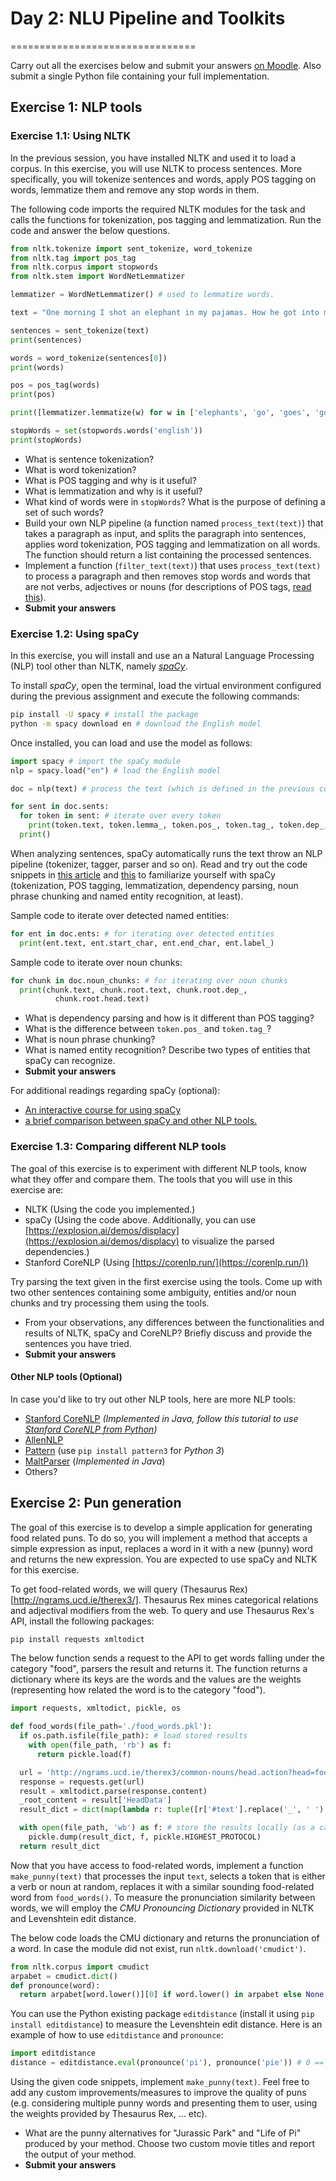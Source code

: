 # Day 2: NLU Pipeline and Toolkits
================================

Carry out all the exercises below and submit your answers
[on Moodle](https://moodle.helsinki.fi/mod/assign/view.php?id=1593564).
Also submit a single Python file containing your full
implementation.

## Exercise 1: NLP tools

### Exercise 1.1: Using NLTK
In the previous session, you have installed NLTK and used it to load a corpus. In this exercise, you will use NLTK to process sentences. More specifically, you will tokenize sentences and words, apply POS tagging on words, lemmatize them and remove any stop words in them.

The following code imports the required NLTK modules for the task and calls the functions for tokenization, pos tagging and lemmatization. Run the code and answer the below questions.

````python
from nltk.tokenize import sent_tokenize, word_tokenize
from nltk.tag import pos_tag
from nltk.corpus import stopwords
from nltk.stem import WordNetLemmatizer

lemmatizer = WordNetLemmatizer() # used to lemmatize words.

text = "One morning I shot an elephant in my pajamas. How he got into my pajamas I'll never know." # by Groucho Marx

sentences = sent_tokenize(text)
print(sentences)

words = word_tokenize(sentences[0])
print(words)

pos = pos_tag(words)
print(pos)

print([lemmatizer.lemmatize(w) for w in ['elephants', 'go', 'goes', 'going', 'went', 'gone']])

stopWords = set(stopwords.words('english'))
print(stopWords)
````

* What is sentence tokenization?
* What is word tokenization?
* What is POS tagging and why is it useful?
* What is lemmatization and why is it useful?
* What kind of words were in `stopWords`? What is the purpose of defining a set of such words?
* Build your own NLP pipeline (a function named `process_text(text)`) that takes a paragraph as input, and splits the paragraph into sentences, applies word tokenization, POS tagging and lemmatization on all words. The function should return a list containing the processed sentences.
* Implement a function (`filter_text(text)`) that uses `process_text(text)` to process a paragraph and then removes stop words and words that are not verbs, adjectives or nouns (for descriptions of POS tags, [read this](https://www.ling.upenn.edu/courses/Fall_2003/ling001/penn_treebank_pos.html)).
* **Submit your answers**

###  Exercise 1.2: Using spaCy
In this exercise, you will install and use an a Natural Language Processing (NLP) tool other than NLTK, namely [*spaCy*](https://spacy.io/).

To install *spaCy*, open the terminal, load the virtual environment configured during the previous assignment and execute the following commands:

````sh
pip install -U spacy # install the package
python -m spacy download en # download the English model
````

Once installed, you can load and use the model as follows:

````python
import spacy # import the spaCy module
nlp = spacy.load("en") # load the English model

doc = nlp(text) # process the text (which is defined in the previous code)

for sent in doc.sents:
  for token in sent: # iterate over every token
    print(token.text, token.lemma_, token.pos_, token.tag_, token.dep_, token.shape_, token.is_alpha, token.is_stop)
  print()
````

When analyzing sentences, spaCy automatically runs the text throw an NLP pipeline (tokenizer, tagger, parser and so on). Read and try out the code snippets in [this article](https://spacy.io/usage/spacy-101) and [this](https://spacy.io/usage/linguistic-features) to familiarize yourself with spaCy (tokenization, POS tagging, lemmatization, dependency parsing, noun phrase chunking and named entity recognition, at least).

Sample code to iterate over detected named entities:
````python
for ent in doc.ents: # for iterating over detected entities
  print(ent.text, ent.start_char, ent.end_char, ent.label_)

````

Sample code to iterate over noun chunks:
````python
for chunk in doc.noun_chunks: # for iterating over noun chunks
  print(chunk.text, chunk.root.text, chunk.root.dep_,
          chunk.root.head.text)
````

* What is dependency parsing and how is it different than POS tagging?
* What is the difference between `token.pos_` and `token.tag_`?
* What is noun phrase chunking?
* What is named entity recognition? Describe two types of entities that spaCy can recognize.
* **Submit your answers**


For additional readings regarding spaCy (optional):
* [An interactive course for using spaCy](https://course.spacy.io/)
* [a brief comparison between spaCy and other NLP tools.](https://spacy.io/usage/facts-figures)


### Exercise 1.3: Comparing different NLP tools

The goal of this exercise is to experiment with different NLP tools, know what they offer and compare them. The tools that you will use in this exercise are:

* NLTK (Using the code you implemented.)
* spaCy (Using the code above. Additionally, you can use [https://explosion.ai/demos/displacy](https://explosion.ai/demos/displacy) to visualize the parsed dependencies.)
* Stanford CoreNLP (Using [https://corenlp.run/](https://corenlp.run/))


Try parsing the text given in the first exercise using the tools. Come up with two other sentences containing some ambiguity, entities and/or noun chunks and try processing them using the tools.

* From your observations, any differences between the functionalities and results of NLTK, spaCy and CoreNLP? Briefly discuss and provide the sentences you have tried.
* **Submit your answers**

#### Other NLP tools (Optional)
In case you'd like to try out other NLP tools, here are more NLP tools:

* [Stanford CoreNLP](https://stanfordnlp.github.io/CoreNLP/) *(Implemented in Java, follow this tutorial to use [Stanford CoreNLP from Python](https://www.khalidalnajjar.com/setup-use-stanford-corenlp-server-python/))*
* [AllenNLP](https://allennlp.org/tutorials)
* [Pattern](https://www.clips.uantwerpen.be/pages/pattern-en) (use `pip install pattern3` for *Python 3*)
* [MaltParser](http://www.maltparser.org/)  (*Implemented in Java*)
* Others?



## Exercise 2: Pun generation
The goal of this exercise is to develop a simple application for generating food related puns. To do so, you will implement a method that accepts a simple expression as input, replaces a word in it with a new (punny) word and returns the new expression. You are expected to use spaCy and NLTK for this exercise.


To get food-related words, we will query (Thesaurus Rex)[http://ngrams.ucd.ie/therex3/]. Thesaurus Rex mines categorical relations and adjectival modifiers from the web. To query and use Thesaurus Rex's API, install the following packages:


````sh
pip install requests xmltodict
````

The below function sends a request to the API to get words falling under the category "food", parsers the result and returns it. The function returns a dictionary where its keys are the words and the values are the weights (representing how related the word is to the category "food").

````python
import requests, xmltodict, pickle, os

def food_words(file_path='./food_words.pkl'):
  if os.path.isfile(file_path): # load stored results
    with open(file_path, 'rb') as f:
      return pickle.load(f)

  url = 'http://ngrams.ucd.ie/therex3/common-nouns/head.action?head=food&ref=apple&xml=true'
  response = requests.get(url)
  result = xmltodict.parse(response.content)
  _root_content = result['HeadData']
  result_dict = dict(map(lambda r: tuple([r['#text'].replace('_', ' ').strip(), int(r['@weight'])]), _root_content['Members']['Member']))

  with open(file_path, 'wb') as f: # store the results locally (as a cache)
    pickle.dump(result_dict, f, pickle.HIGHEST_PROTOCOL)
  return result_dict
````

Now that you have access to food-related words, implement a function `make_punny(text)` that processes the input `text`, selects a token that is either a verb or noun at random, replaces it with a similar sounding food-related word from `food_words()`. To measure the pronunciation similarity between words, we will employ the *CMU Pronouncing Dictionary* provided in NLTK and Levenshtein edit distance.

The below code loads the CMU dictionary and returns the pronunciation of a word. In case the module did not exist, run `nltk.download('cmudict')`.

````python
from nltk.corpus import cmudict
arpabet = cmudict.dict()
def pronounce(word):
  return arpabet[word.lower()][0] if word.lower() in arpabet else None # make sure the word is lowercased and exists in the dictionary
````

You can use the Python existing package `editdistance` (install it using `pip install editdistance`) to measure the Levenshtein edit distance. Here is an example of how to use `editdistance` and `pronounce`:

````python
import editdistance
distance = editdistance.eval(pronounce('pi'), pronounce('pie')) # 0 == identical pronunciation
````


Using the given code snippets, implement `make_punny(text)`. Feel free to add any custom improvements/measures to improve the quality of puns (e.g. considering multiple punny words and presenting them to user, using the weights provided by Thesaurus Rex, ... etc).


* What are the punny alternatives for "Jurassic Park" and "Life of Pi" produced by your method. Choose two custom movie titles and report the output of your method.
* **Submit your answers**
